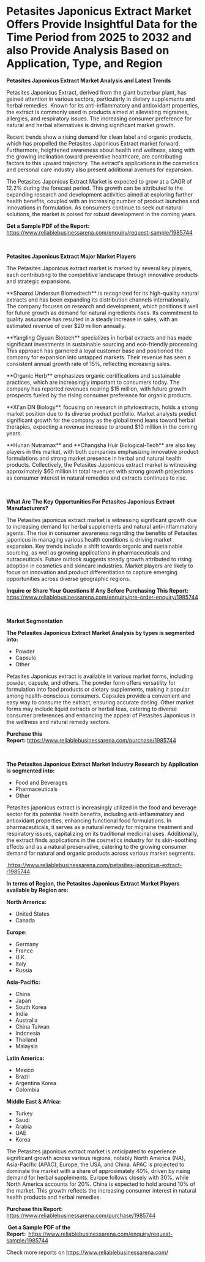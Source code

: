 <p><h1>Petasites Japonicus Extract Market Offers Provide Insightful Data for the Time Period from 2025 to 2032 and also Provide Analysis Based on Application, Type, and Region</h1></p><p><strong>Petasites Japonicus Extract Market Analysis and Latest Trends</strong></p>
<p><p>Petasites Japonicus Extract, derived from the giant butterbur plant, has gained attention in various sectors, particularly in dietary supplements and herbal remedies. Known for its anti-inflammatory and antioxidant properties, the extract is commonly used in products aimed at alleviating migraines, allergies, and respiratory issues. The increasing consumer preference for natural and herbal alternatives is driving significant market growth.</p><p>Recent trends show a rising demand for clean label and organic products, which has propelled the Petasites Japonicus Extract market forward. Furthermore, heightened awareness about health and wellness, along with the growing inclination toward preventive healthcare, are contributing factors to this upward trajectory. The extract's applications in the cosmetics and personal care industry also present additional avenues for expansion.</p><p>The Petasites Japonicus Extract Market is expected to grow at a CAGR of 12.2% during the forecast period. This growth can be attributed to the expanding research and development activities aimed at exploring further health benefits, coupled with an increasing number of product launches and innovations in formulation. As consumers continue to seek out natural solutions, the market is poised for robust development in the coming years.</p></p>
<p><strong>Get a Sample PDF of the Report:&nbsp;</strong> <a href="https://www.reliablebusinessarena.com/enquiry/request-sample/1985744?utm_campaign=2805&utm_medium=2&utm_source=Github&utm_content=ia&utm_term=03042025&utm_id=petasites-japonicus-extract">https://www.reliablebusinessarena.com/enquiry/request-sample/1985744</a></p>
<p>&nbsp;</p>
<p><strong>Petasites Japonicus Extract Major Market Players</strong></p>
<p><p>The Petasites Japonicus extract market is marked by several key players, each contributing to the competitive landscape through innovative products and strategic expansions. </p><p>**Shaanxi Undersun Biomedtech** is recognized for its high-quality natural extracts and has been expanding its distribution channels internationally. The company focuses on research and development, which positions it well for future growth as demand for natural ingredients rises. Its commitment to quality assurance has resulted in a steady increase in sales, with an estimated revenue of over $20 million annually.</p><p>**Yangling Ciyuan Biotech** specializes in herbal extracts and has made significant investments in sustainable sourcing and eco-friendly processing. This approach has garnered a loyal customer base and positioned the company for expansion into untapped markets. Their revenue has seen a consistent annual growth rate of 15%, reflecting increasing sales.</p><p>**Organic Herb** emphasizes organic certifications and sustainable practices, which are increasingly important to consumers today. The company has reported revenues nearing $15 million, with future growth prospects fueled by the rising consumer preference for organic products.</p><p>**Xi'an DN Biology**, focusing on research in phytoextracts, holds a strong market position due to its diverse product portfolio. Market analysts predict significant growth for the company as the global trend leans toward herbal therapies, expecting a revenue increase to around $10 million in the coming years.</p><p>**Hunan Nutramax** and **Changsha Huir Biological-Tech** are also key players in this market, with both companies emphasizing innovative product formulations and strong market presence in herbal and natural health products. Collectively, the Petasites Japonicus extract market is witnessing approximately $60 million in total revenues with strong growth projections as consumer interest in natural remedies and extracts continues to rise.</p></p>
<p>&nbsp;</p>
<p><strong>What Are The Key Opportunities For Petasites Japonicus Extract Manufacturers?</strong></p>
<p><p>The Petasites japonicus extract market is witnessing significant growth due to increasing demand for herbal supplements and natural anti-inflammatory agents. The rise in consumer awareness regarding the benefits of Petasites japonicus in managing various health conditions is driving market expansion. Key trends include a shift towards organic and sustainable sourcing, as well as growing applications in pharmaceuticals and nutraceuticals. Future outlook suggests steady growth attributed to rising adoption in cosmetics and skincare industries. Market players are likely to focus on innovation and product differentiation to capture emerging opportunities across diverse geographic regions.</p></p>
<p><strong>Inquire or Share Your Questions If Any Before Purchasing This Report:</strong> <a href="https://www.reliablebusinessarena.com/enquiry/pre-order-enquiry/1985744?utm_campaign=2805&utm_medium=2&utm_source=Github&utm_content=ia&utm_term=03042025&utm_id=petasites-japonicus-extract">https://www.reliablebusinessarena.com/enquiry/pre-order-enquiry/1985744</a></p>
<p>&nbsp;</p>
<p><strong>Market Segmentation</strong></p>
<p><strong>The Petasites Japonicus Extract Market Analysis by types is segmented into:</strong></p>
<p><ul><li>Powder</li><li>Capsule</li><li>Other</li></ul></p>
<p><p>Petasites Japonicus extract is available in various market forms, including powder, capsule, and others. The powder form offers versatility for formulation into food products or dietary supplements, making it popular among health-conscious consumers. Capsules provide a convenient and easy way to consume the extract, ensuring accurate dosing. Other market forms may include liquid extracts or herbal teas, catering to diverse consumer preferences and enhancing the appeal of Petasites Japonicus in the wellness and natural remedy sectors.</p></p>
<p><strong>Purchase this Report:&nbsp;</strong><a href="https://www.reliablebusinessarena.com/purchase/1985744?utm_campaign=2805&utm_medium=2&utm_source=Github&utm_content=ia&utm_term=03042025&utm_id=petasites-japonicus-extract">https://www.reliablebusinessarena.com/purchase/1985744</a></p>
<p>&nbsp;</p>
<p><strong>The Petasites Japonicus Extract Market Industry Research by Application is segmented into:</strong></p>
<p><ul><li>Food and Beverages</li><li>Pharmaceuticals</li><li>Other</li></ul></p>
<p><p>Petasites japonicus extract is increasingly utilized in the food and beverage sector for its potential health benefits, including anti-inflammatory and antioxidant properties, enhancing functional food formulations. In pharmaceuticals, it serves as a natural remedy for migraine treatment and respiratory issues, capitalizing on its traditional medicinal uses. Additionally, the extract finds applications in the cosmetics industry for its skin-soothing effects and as a natural preservative, catering to the growing consumer demand for natural and organic products across various market segments.</p></p>
<p><a href="https://www.reliablebusinessarena.com/petasites-japonicus-extract-r1985744?utm_campaign=2805&utm_medium=2&utm_source=Github&utm_content=ia&utm_term=03042025&utm_id=petasites-japonicus-extract">&nbsp;https://www.reliablebusinessarena.com/petasites-japonicus-extract-r1985744</a></p>
<p><strong>In terms of Region, the Petasites Japonicus Extract Market Players available by Region are:</strong></p>
<p>
    <p> <strong> North America: </strong>
        <ul>
            <li>United States</li>
            <li>Canada</li>
        </ul>
        </p> 
    <p> <strong> Europe: </strong>
        <ul>
            <li>Germany</li>
            <li>France</li>
            <li>U.K.</li>
            <li>Italy</li>
            <li>Russia</li>
        </ul>
        </p> 
    <p> <strong> Asia-Pacific: </strong>
        <ul>
            <li>China</li>
            <li>Japan</li>
            <li>South Korea</li>
            <li>India</li>
            <li>Australia</li>
            <li>China Taiwan</li>
            <li>Indonesia</li>
            <li>Thailand</li>
            <li>Malaysia</li>
        </ul>
        </p> 
    <p> <strong> Latin America: </strong>
        <ul>
            <li>Mexico</li>
            <li>Brazil</li>
            <li>Argentina Korea</li>
            <li>Colombia</li>
        </ul>
        </p> 
    <p> <strong> Middle East & Africa: </strong>
        <ul>
            <li>Turkey</li>
            <li>Saudi</li>
            <li>Arabia</li>
            <li>UAE</li>
            <li>Korea</li>
        </ul>
    </p>
    </p>
<p><p>The Petasites japonicus extract market is anticipated to experience significant growth across various regions, notably North America (NA), Asia-Pacific (APAC), Europe, the USA, and China. APAC is projected to dominate the market with a share of approximately 40%, driven by rising demand for herbal supplements. Europe follows closely with 30%, while North America accounts for 20%. China is expected to hold around 10% of the market. This growth reflects the increasing consumer interest in natural health products and herbal remedies.</p></p>
<p><strong>Purchase this Report: </strong><a href="https://www.reliablebusinessarena.com/purchase/1985744?utm_campaign=2805&utm_medium=2&utm_source=Github&utm_content=ia&utm_term=03042025&utm_id=petasites-japonicus-extract">https://www.reliablebusinessarena.com/purchase/1985744</a></p>
<p>&nbsp;<strong>Get a Sample PDF of the Report:&nbsp;&nbsp;</strong><a href="https://www.reliablebusinessarena.com/enquiry/request-sample/1985744?utm_campaign=2805&utm_medium=2&utm_source=Github&utm_content=ia&utm_term=03042025&utm_id=petasites-japonicus-extract">https://www.reliablebusinessarena.com/enquiry/request-sample/1985744</a></p>
<p><strong></strong></p>
<p>Check more reports on <a href="https://www.reliablebusinessarena.com/?utm_campaign=2805&utm_medium=2&utm_source=Github&utm_content=ia&utm_term=03042025&utm_id=petasites-japonicus-extract">https://www.reliablebusinessarena.com/</a></p>